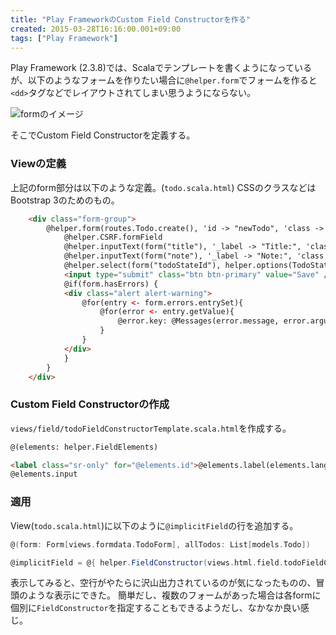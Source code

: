 ```yaml
---
title: "Play FrameworkのCustom Field Constructorを作る"
created: 2015-03-28T16:16:00.001+09:00
tags: ["Play Framework"]
---
```

Play Framework (2.3.8)では、Scalaでテンプレートを書くようになっているが、以下のようなフォームを作りたい場合に`@helper.form`でフォームを作ると`<dd>`タグなどでレイアウトされてしまい思うようにならない。

![formのイメージ](https://lh3.googleusercontent.com/-ZBWgN1qx2E8/VRZTC2RtH6I/AAAAAAAAOvI/Q29M8POJw04/s600/Screenshot+2015-03-28+16.03.14.png "Screenshot 2015-03-28 16.03.14.png")

そこでCustom Field Constructorを定義する。

<!--more-->

### Viewの定義

 上記のform部分は以下のような定義。(`todo.scala.html`)
CSSのクラスなどはBootstrap 3のためのもの。

```html
    <div class="form-group">
        @helper.form(routes.Todo.create(), 'id -> "newTodo", 'class -> "form-inline") {
            @helper.CSRF.formField
            @helper.inputText(form("title"), '_label -> "Title:", 'class -> "form-control", 'placeholder -> "Title")
            @helper.inputText(form("note"), '_label -> "Note:", 'class -> "form-control", 'placeholder -> "Note")
            @helper.select(form("todoStateId"), helper.options(TodoState.options), '_label -> "Status:", 'class -> "form-control")
            <input type="submit" class="btn btn-primary" value="Save" />
            @if(form.hasErrors) {
            <div class="alert alert-warning">
                @for(entry <- form.errors.entrySet){
                    @for(error <- entry.getValue){
                        @error.key: @Messages(error.message, error.arguments)
                    }
                }
            </div>
            }
        }
    </div>
```

### Custom Field Constructorの作成

`views/field/todoFieldConstructorTemplate.scala.html`を作成する。

```html
@(elements: helper.FieldElements)

<label class="sr-only" for="@elements.id">@elements.label(elements.lang)</label>
@elements.input
```

### 適用

View(`todo.scala.html`)に以下のように`@implicitField`の行を追加する。

```scala
@(form: Form[views.formdata.TodoForm], allTodos: List[models.Todo])

@implicitField = @{ helper.FieldConstructor(views.html.field.todoFieldConstructorTemplate.f) }
```

表示してみると、空行がやたらに沢山出力されているのが気になったものの、冒頭のような表示にできた。
簡単だし、複数のフォームがあった場合は各formに個別に`FieldConstructor`を指定することもできるようだし、なかなか良い感じ。
